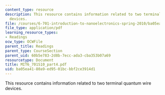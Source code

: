 ```yaml
---
content_type: resource
description: This resource contains information related to two terminal quantum wire
  devices.
file: /courses/6-701-introduction-to-nanoelectronics-spring-2010/ba05ea4180a9ed9501bcbbf2ce3914d1_MIT6_701S10_part4.pdf
file_type: application/pdf
learning_resource_types:
- Readings
ocw_type: OCWFile
parent_title: Readings
parent_type: CourseSection
parent_uid: 60b5e783-2d8b-7ecc-ada3-cba353b07a69
resourcetype: Document
title: MIT6_701S10_part4.pdf
uid: ba05ea41-80a9-ed95-01bc-bbf2ce3914d1
---
```

This resource contains information related to two terminal quantum wire devices.


